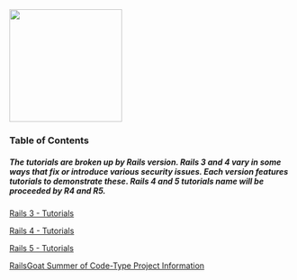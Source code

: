 <img src="https://raw.githubusercontent.com/OWASP/railsgoat/master/app/assets/images/railsgoat.png" align="center" height="200" width="200" >

### Table of Contents


##### The tutorials are broken up by Rails version. Rails 3 and 4 vary in some ways that fix or introduce various security issues. Each version features tutorials to demonstrate these. Rails 4 and 5 tutorials name will be proceeded by R4 and R5.

[Rails 3 - Tutorials](./Rails-3-Tutorials)

[Rails 4 - Tutorials](./Rails-4-Tutorials)

[Rails 5 - Tutorials](./Rails-5-Tutorials)

[RailsGoat Summer of Code-Type Project Information](./RailsGoat-Summer-of-Code-Type-Project-Information)